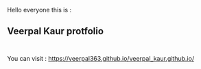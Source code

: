 Hello everyone this is :

## Veerpal Kaur protfolio<br /> <br />

You can visit :  <a href="https://veerpal363.github.io/veerpal_kaur.github.io/" target="_blank">https://veerpal363.github.io/veerpal_kaur.github.io/</a>

